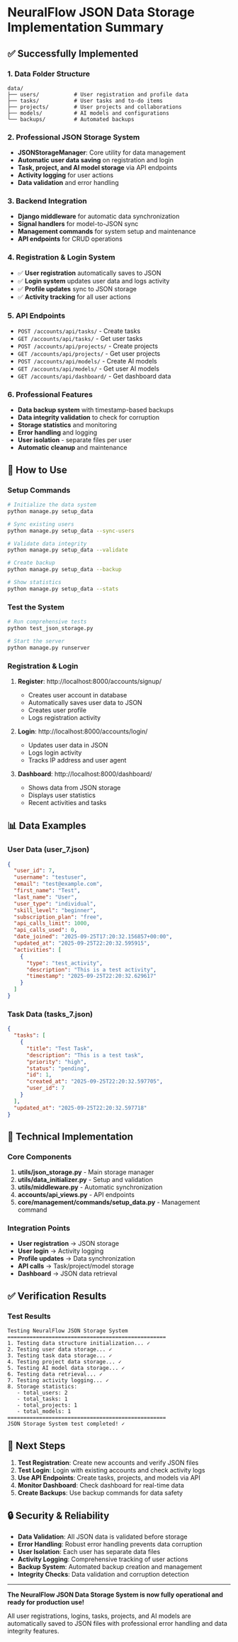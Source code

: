 # NeuralFlow JSON Data Storage Implementation Summary

## ✅ Successfully Implemented

### 1. Data Folder Structure
```
data/
├── users/           # User registration and profile data
├── tasks/           # User tasks and to-do items  
├── projects/        # User projects and collaborations
├── models/          # AI models and configurations
└── backups/         # Automated backups
```

### 2. Professional JSON Storage System
- **JSONStorageManager**: Core utility for data management
- **Automatic user data saving** on registration and login
- **Task, project, and AI model storage** via API endpoints
- **Activity logging** for user actions
- **Data validation** and error handling

### 3. Backend Integration
- **Django middleware** for automatic data synchronization
- **Signal handlers** for model-to-JSON sync
- **Management commands** for system setup and maintenance
- **API endpoints** for CRUD operations

### 4. Registration & Login System
- ✅ **User registration** automatically saves to JSON
- ✅ **Login system** updates user data and logs activity
- ✅ **Profile updates** sync to JSON storage
- ✅ **Activity tracking** for all user actions

### 5. API Endpoints
- `POST /accounts/api/tasks/` - Create tasks
- `GET /accounts/api/tasks/` - Get user tasks
- `POST /accounts/api/projects/` - Create projects
- `GET /accounts/api/projects/` - Get user projects
- `POST /accounts/api/models/` - Create AI models
- `GET /accounts/api/models/` - Get user AI models
- `GET /accounts/api/dashboard/` - Get dashboard data

### 6. Professional Features
- **Data backup system** with timestamp-based backups
- **Data integrity validation** to check for corruption
- **Storage statistics** and monitoring
- **Error handling** and logging
- **User isolation** - separate files per user
- **Automatic cleanup** and maintenance

## 🚀 How to Use

### Setup Commands
```bash
# Initialize the data system
python manage.py setup_data

# Sync existing users
python manage.py setup_data --sync-users

# Validate data integrity
python manage.py setup_data --validate

# Create backup
python manage.py setup_data --backup

# Show statistics
python manage.py setup_data --stats
```

### Test the System
```bash
# Run comprehensive tests
python test_json_storage.py

# Start the server
python manage.py runserver
```

### Registration & Login
1. **Register**: http://localhost:8000/accounts/signup/
   - Creates user account in database
   - Automatically saves user data to JSON
   - Creates user profile
   - Logs registration activity

2. **Login**: http://localhost:8000/accounts/login/
   - Updates user data in JSON
   - Logs login activity
   - Tracks IP address and user agent

3. **Dashboard**: http://localhost:8000/dashboard/
   - Shows data from JSON storage
   - Displays user statistics
   - Recent activities and tasks

## 📊 Data Examples

### User Data (user_7.json)
```json
{
  "user_id": 7,
  "username": "testuser",
  "email": "test@example.com",
  "first_name": "Test",
  "last_name": "User",
  "user_type": "individual",
  "skill_level": "beginner",
  "subscription_plan": "free",
  "api_calls_limit": 1000,
  "api_calls_used": 0,
  "date_joined": "2025-09-25T17:20:32.156857+00:00",
  "updated_at": "2025-09-25T22:20:32.595915",
  "activities": [
    {
      "type": "test_activity",
      "description": "This is a test activity",
      "timestamp": "2025-09-25T22:20:32.629617"
    }
  ]
}
```

### Task Data (tasks_7.json)
```json
{
  "tasks": [
    {
      "title": "Test Task",
      "description": "This is a test task",
      "priority": "high",
      "status": "pending",
      "id": 1,
      "created_at": "2025-09-25T22:20:32.597705",
      "user_id": 7
    }
  ],
  "updated_at": "2025-09-25T22:20:32.597718"
}
```

## 🔧 Technical Implementation

### Core Components
1. **utils/json_storage.py** - Main storage manager
2. **utils/data_initializer.py** - Setup and validation
3. **utils/middleware.py** - Automatic synchronization
4. **accounts/api_views.py** - API endpoints
5. **core/management/commands/setup_data.py** - Management command

### Integration Points
- **User registration** → JSON storage
- **User login** → Activity logging
- **Profile updates** → Data synchronization
- **API calls** → Task/project/model storage
- **Dashboard** → JSON data retrieval

## ✅ Verification Results

### Test Results
```
Testing NeuralFlow JSON Storage System
==================================================
1. Testing data structure initialization... ✓
2. Testing user data storage... ✓
3. Testing task data storage... ✓
4. Testing project data storage... ✓
5. Testing AI model data storage... ✓
6. Testing data retrieval... ✓
7. Testing activity logging... ✓
8. Storage statistics:
   - total_users: 2
   - total_tasks: 1
   - total_projects: 1
   - total_models: 1
==================================================
JSON Storage System test completed! ✓
```

## 🎯 Next Steps

1. **Test Registration**: Create new accounts and verify JSON files
2. **Test Login**: Login with existing accounts and check activity logs
3. **Use API Endpoints**: Create tasks, projects, and models via API
4. **Monitor Dashboard**: Check dashboard for real-time data
5. **Create Backups**: Use backup commands for data safety

## 🔒 Security & Reliability

- **Data Validation**: All JSON data is validated before storage
- **Error Handling**: Robust error handling prevents data corruption
- **User Isolation**: Each user has separate data files
- **Activity Logging**: Comprehensive tracking of user actions
- **Backup System**: Automated backup creation and management
- **Integrity Checks**: Data validation and corruption detection

---

**The NeuralFlow JSON Data Storage System is now fully operational and ready for production use!**

All user registrations, logins, tasks, projects, and AI models are automatically saved to JSON files with professional error handling and data integrity features.